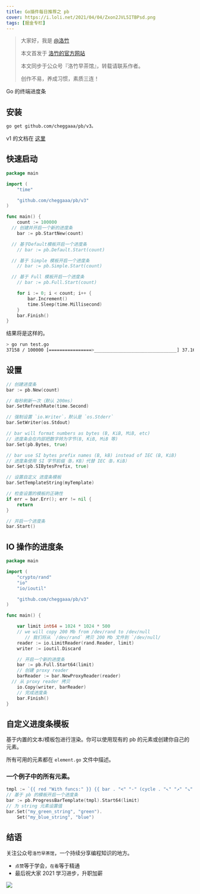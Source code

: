 ```yaml
---
title: Go插件每日推荐之 pb
cover: https://i.loli.net/2021/04/04/Zxon2JVL5ITBPsd.png
tags: [掘金专栏]
---
```


> 大家好，我是 [@洛竹](https://github.com/youngjuning)
>
> 本文首发于 [洛竹的官方网站](https://youngjuning.js.org/)
>
> 本文同步于公众号『洛竹早茶馆』，转载请联系作者。
>
> 创作不易，养成习惯，素质三连！

Go 的终端进度条

## 安装

```sh
go get github.com/cheggaaa/pb/v3。
```

v1 的文档在 [这里](https://github.com/cheggaaa/pb/blob/master/README_V1.md)

## 快速启动

```go
package main

import (
	"time"

	"github.com/cheggaaa/pb/v3"
)

func main() {
	count := 100000
  // 创建并开启一个新的进度条
	bar := pb.StartNew(count)

  // 基于Default模板开启一个进度条
	// bar := pb.Default.Start(count)

  // 基于 Simple 模板开启一个进度条
	// bar := pb.Simple.Start(count)

  // 基于 Full 模板开启一个进度条
	// bar := pb.Full.Start(count)

	for i := 0; i < count; i++ {
		bar.Increment()
		time.Sleep(time.Millisecond)
	}
	bar.Finish()
}
```

结果将是这样的。

```sh
> go run test.go
37158 / 100000 [================>_______________________________] 37.16% 1m11s
```

## 设置

```go
// 创建进度条
bar := pb.New(count)

// 每秒刷新一次（默认 200ms）
bar.SetRefreshRate(time.Second)

// 强制设置 `io.Writer`，默认是 `os.Stderr`
bar.SetWriter(os.Stdout)

// bar will format numbers as bytes (B, KiB, MiB, etc)
// 进度条会在内部把数字转为字节(B, KiB, MiB 等)
bar.Set(pb.Bytes, true)

// bar use SI bytes prefix names (B, kB) instead of IEC (B, KiB)
// 进度条使用 SI 字节前缀（B，KB）代替 IEC（B，KiB）
bar.Set(pb.SIBytesPrefix, true)

// 设置自定义 进度条模板
bar.SetTemplateString(myTemplate)

// 检查设置的模板的正确性
if err = bar.Err(); err != nil {
    return
}

// 开启一个进度条
bar.Start()
```

## IO 操作的进度条

```go
package main

import (
	"crypto/rand"
	"io"
	"io/ioutil"

	"github.com/cheggaaa/pb/v3"
)

func main() {

	var limit int64 = 1024 * 1024 * 500
	// we will copy 200 Mb from /dev/rand to /dev/null
       // 我们将从 `/dev/rand` 拷贝 200 Mb 文件到 `/dev/null/
	reader := io.LimitReader(rand.Reader, limit)
	writer := ioutil.Discard

	// 开启一个新的进度条
	bar := pb.Full.Start64(limit)
	// 创建 proxy reader
	barReader := bar.NewProxyReader(reader)
  // 从 proxy reader 拷贝
	io.Copy(writer, barReader)
	// 完成进度条
	bar.Finish()
}
```

## 自定义进度条模板

基于内置的文本/模板包进行渲染。你可以使用现有的 pb 的元素或创建你自己的元素。

所有可用的元素都在 `element.go` 文件中描述。

### 一个例子中的所有元素。

```go
tmpl := `{{ red "With funcs:" }} {{ bar . "<" "-" (cycle . "↖" "↗" "↘" "↙" ) "." ">"}} {{speed . | rndcolor }} {{percent .}} {{string . "my_green_string" | green}} {{string . "my_blue_string" | blue}}`
// 基于 pb 的模板开启一个进度条
bar := pb.ProgressBarTemplate(tmpl).Start64(limit)
// 为 string 元素设置值
bar.Set("my_green_string", "green").
	Set("my_blue_string", "blue")
```

## 结语

关注公众号`洛竹早茶馆`，一个持续分享编程知识的地方。

- `点赞`等于学会，`在看`等于精通
- 最后祝大家 2021 学习进步，升职加薪

![](https://youngjuning.js.org/img/luozhu.png)
